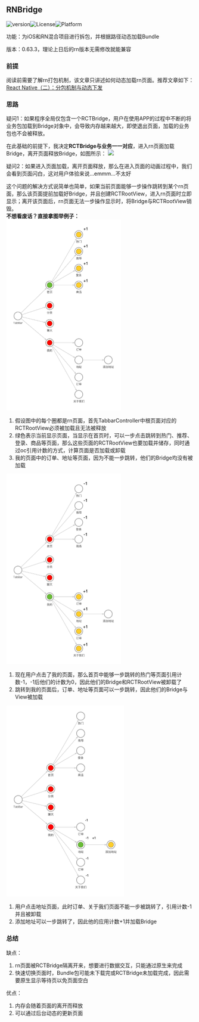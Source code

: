 ## RNBridge

![version](https://img.shields.io/badge/release-1.0.0-informational?style=flat-square)![License](https://img.shields.io/github/license/378056350/bookkeeping-iOS.svg?style=flat-square)![Platform](https://img.shields.io/badge/platform-reactnative-red?style=flat-square)



功能：为iOS和RN混合项目进行拆包，并根据路径动态加载Bundle

版本：0.63.3，理论上日后的rn版本无需修改就能兼容

### 前提

阅读前需要了解rn打包机制，该文章只讲述如何动态加载rn页面。推荐文章如下：<br>
[React Native（二）：分包机制与动态下发](https://juejin.im/post/6844903922205736973)

### 思路
疑问1：如果程序全局仅包含一个RCTBridge，用户在使用APP的过程中不断的将业务包加载到Bridge对象中，会导致内存越来越大，即使退出页面，加载的业务包也不会被释放。<br>

在此基础的前提下，我决定**RCTBridge与业务一一对应**，进入rn页面加载Bridge，离开页面释放Bridge，如图所示：
![](https://p3-juejin.byteimg.com/tos-cn-i-k3u1fbpfcp/6970efb1f45f4dd9833637ca2548a547~tplv-k3u1fbpfcp-watermark.image)




疑问2：如果进入页面加载，离开页面释放，那么在进入页面的动画过程中，我们会看到页面闪白，这对用户体验来说...emmm...不太好

这个问题的解决方式说简单也简单，如果当前页面能够一步操作跳转到某个rn页面，那么该页面提前加载好Bridge，并且创建RCTRootView，进入rn页面时立即显示；离开该页面后，rn页面无法一步操作显示时，将Bridge与RCTRootView销毁。<br>
**不想看废话？直接拿图举例子：**
<img src="./img/路径1.jpg" style="zoom:50%;" />

1. 假设图中的每个圈都是rn页面，首先TabbarController中根页面对应的RCTRootView必须被加载且无法被释放
2. 绿色表示当前显示页面，当显示在首页时，可以一步点击跳转到热门、推荐、登录、商品等页面，那么这些页面的RCTRootView也要加载并储存，同时通过oc引用计数的方式，计算页面是否加载或卸载
3. 我的页面中的订单、地址等页面，因为不能一步跳转，他们的Bridge均没有被加载

<img src="./img/路径2.jpg" style="zoom:50%;" />

1. 现在用户点击了我的页面，那么首页中能够一步跳转的热门等页面引用计数-1，-1后他们的计数为0，因此他们的Bridge和RCTRootView被卸载了
2. 跳转到我的页面后，订单、地址等页面可以一步跳转，因此他们的Bridge与View被加载

<img src="./img/路径3.jpg" style="zoom:50%;" />

1. 用户点击地址页面，此时订单、关于我们页面不能一步被跳转了，引用计数-1并且被卸载
2. 添加地址可以一步跳转了，因此他的应用计数+1并加载Bridge


### 总结
缺点：
1. rn页面被RCTBridge隔离开来，想要进行数据交互，只能通过原生来完成
2. 快速切换页面时，Bundle包可能未下载完或RCTBridge未加载完成，因此需要原生显示等待页以免页面空白

优点：
1. 内存会随着页面的离开而释放
2. 可以通过后台动态的更新页面









